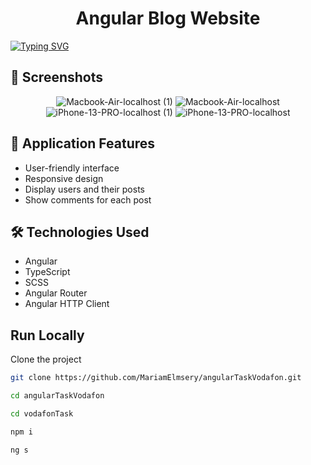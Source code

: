 <h1 align="center">Angular Blog Website</h1>

[![Typing SVG](https://readme-typing-svg.herokuapp.com?font=Fira+Code&size=30&duration=6000&pause=1000&color=af7152&multiline=true&width=1300&lines=Angular+Blog+Website+showcasing+users,+posts,+and+comments)](https://git.io/typing-svg)



## 🔗 Screenshots

<div align="center">
  
![Macbook-Air-localhost (1)](https://github.com/user-attachments/assets/9028e35f-85e8-47ea-8fc8-049745317cb9)
![Macbook-Air-localhost](https://github.com/user-attachments/assets/e382e934-eb40-48eb-b009-a368ec8315c1)
![iPhone-13-PRO-localhost (1)](https://github.com/user-attachments/assets/4a877617-1f1a-45ba-b364-ed6f7c1e223c)
![iPhone-13-PRO-localhost](https://github.com/user-attachments/assets/6cd4c977-81af-454c-8c70-20755db8bcb7)

</div>

## 🔗 Application Features

- User-friendly interface
- Responsive design
- Display users and their posts
- Show comments for each post

## 🛠️ Technologies Used

- Angular
- TypeScript
- SCSS
- Angular Router
- Angular HTTP Client

## Run Locally

Clone the project

```bash
git clone https://github.com/MariamElmsery/angularTaskVodafon.git
```
```bash
cd angularTaskVodafon
```
```bash
cd vodafonTask
```
```bash
npm i
```
```bash
ng s
